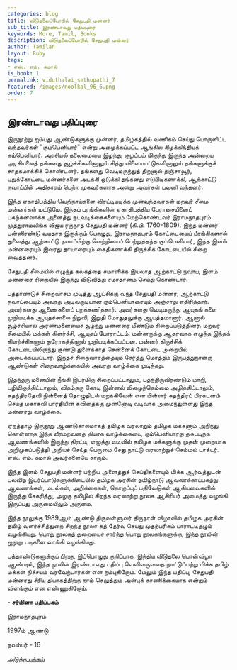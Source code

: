 ```yaml
---
categories: blog
title: விடுதலைப்போரில் சேதுபதி மன்னர்
sub_title: இரண்டாவது பதிப்புரை
keywords: More, Tamil, Books
description: விடுதலைப்போரில் சேதுபதி மன்னர்
author: Tamilan
layout: Ruby
tags:
- எஸ். எம். கமால்
is_book: 1
permalink: viduthalai_sethupathi_7
featured: /images/noolkal_96_6.png
order: 7
---
```



## இரண்டாவது பதிப்புரை

இருநூற்று ஐம்பது ஆண்டுகளுக்கு முன்னர், தமிழகத்தில் வணிகம் செய்து பொருளிட்ட வந்தவர்கள் "கும்பெனியார்" என்று அழைக்கப்பட்ட ஆங்கில கிழக்கிந்தியக் கம்பெனியார். அரசியல் தலைமையை இழந்து, குழப்பம் மிகுந்து இருந்த அன்றைய அரசியலைத் தங்களது சூழ்ச்சிகளினாலும் சித்து விளையாட்டுகளினாலும் தங்களுக்குச் சாதகமாக்கிக் கொண்டனர். தங்களது வெடிமருந்துத் திறனால் தஞ்சாவூர், புதுக்கோட்டை மன்னர்களை அடக்கி ஒடுக்கி தங்களது எடுபிடிகளாக்கி, ஆற்காட்டு நவாப்பின் அதிகாரம் பெற்ற முகவர்களாக அன்று அவர்கள் பவனி வந்தனர்.

இந்த ஏகாதிபத்திய வெறிநாய்களை விரட்டியடிக்க முன்வந்தவர்கள் மறவர் சீமை மன்னர்கள் மட்டுமே. இந்தப் பரங்கிகளின் ஏகாதிபத்திய பேராசையினைப் பகற்கனவாக்க அனைத்து நடவடிக்கைகளையும் மேற்கொண்டவர் இராமநாதபுரம் முத்துராமலிங்க விஜய ரகுநாத சேதுபதி மன்னர் (கி.பி. 1760-1809). இந்த மன்னர் பன்னிரண்டு வயதாக இருக்கும் பொழுது, இராமநாதபுரம் கோட்டையைப் பீரங்கிகளால் துளைத்து ஆற்காட்டு நவாப்பிற்கு வெற்றியைப் பெற்றுத்தந்த கும்பெனியார், இந்த இளம் மன்னரையும் இவரது தாயாரையும் கைதிகளாக்கி திருச்சிக் கோட்டையில் சிறை வைத்தனர்.

சேதுபதி சீமையில் எழுந்த கலகத்தை சமாளிக்க இயலாத ஆற்காட்டு நவாப், இளம் மன்னரை சிறையில் இருந்து விடுவித்து சமாதானம் செய்து கொண்டார்.

பத்தாண்டுச் சிறைவாசம் முடித்து ஆட்சிக்கு வந்த சேதுபதி மன்னர், ஆற்காட்டு நவாப்பையும் அவரது அடிவருடியான கும்பெனியாரையும் அஞ்சாது எதிரித்தார். அவர்களது ஆணைகளைப் புறக்கணித்தார். அவர்களது வெடிமருந்து ஆயுதங் களை முறியடிக்க ஆயுதச்சாலை நிறுவி, இறுதி மோதுதலுக்கு ஆயத்தமானார். ஆனால் சூழ்ச்சியால் அரண்மனையைச் சூழ்ந்து மன்னரை மீண்டும் சிறைப்படுத்தினர். மறவர் சீமையில் மக்கள் கிளர்ச்சி, ஆயுதப் போராட்டம். மன்னருக்கு ஆதரவாக எழுந்த இந்தக் கிளர்ச்சிகளும் துரோகத்தினால் முறியடிக்கப்பட்டன. மன்னர் திருச்சிக் கோட்டையிலிருந்து குண்டு துளைக்காத சென்னைக் கோட்டை அறையில் அடைக்கப்பட்டார். இந்தச் சிறைவாசத்தையும் சேர்த்து மொத்தம் இருபத்துநான்கு ஆண்டுகள் சிறைவாழ்க்கையில் அவரது வாழ்க்கை முடிந்தது.

இதந்தரு மனையின் நீங்கி இடர்மிகு சிறைப்பட்டாலும், பதந்திருவிரண்டும் மாறி, பழிமிகுத்திட்டாலும், விதம்தரு கோடி இன்னல் விழைந்தெம்மை அழித்திட்டாலும், சுதந்திரதேவி நின்னைத் தொழுதிடல் மறக்கிலேன் என பின்னர் சுதந்திரப் பிரகடனம் செய்த மகாகவி பாரதியின் கவிதைக்கு முன்னோடி வடிவாக அமைந்துள்ளது இந்த மன்னரது வாழ்க்கை.

ஏறத்தாழ இருநூறு ஆண்டுகாலமாகத் தமிழக வரலாறும் தமிழக மக்களும் அறிந்து கொள்ளாத இந்த வீரமறவனது தியாக வாழ்க்கையை, கும்பெனியாரது துசுபடிந்த ஆவணங்களில் இருந்து திரட்டி, எழுத்து வடிவில் தமிழக மக்களுக்கு முதன் முறையாக அறிமுகப்படுத்தி அறியச் செய்த பெருமை சேது நாட்டு வரலாற்றுச் செம்மல் டாக்டர். எஸ். எம். கமால் அவர்களையே சாரும்.

இந்த இளம் சேதுபதி மன்னர் பற்றிய அனைத்துச் செய்திகளையும் மிக்க ஆர்வத்துடன் பலவித இடர்ப்பாடுகளுக்கிடையில் தமிழக அரசின் தமிழ்நாடு ஆவணக்காப்பகத்து ஆவணங்கள், மடல்கள், அறிக்கைகள், தொகுப்புப் பதிவேடுகள் ஆகியவைகளில் இருந்து சேகரித்து, அழகு தமிழில் சிறந்த வரலாற்று நூலக ஆசிரியர் அமைத்து வழங்கி இருப்பது அருமையிலும் அருமை.

இந்த நூலுக்கு 1989ஆம் ஆண்டு திருவள்ளுவர் திருநாள் விழாவில் தமிழக அரசின் தமிழ் வளர்ச்சித்துறை சிறந்த நூலா கத் தேர்வு செய்து முதற்பரிசும் பாராட்டிதழும் வழங்கியது. பொது நூலகத் துறையைச் சார்ந்த பொது நூலகங்களுக்கு, இந்த நூலின் ஐநூறு படிகளை வாங்கி வழங்கியது.

பத்தாண்டுகளுக்குப் பிறகு, இப்பொழுது குறிப்பாக, இந்திய விடுதலை பொன்விழா ஆண்டில், இந்த நூலின் இரண்டாவது பதிப்பு வெளிவருவதை நாட்டுப்பற்று மிக்க தமிழ் மக்கள் நிச்சயம் வரவேற்பார்கள் என நம்புகிறோம். மேலும் இந்த பதிப்பு, சேதுபதி மன்னரது சீரிய தியாகத்திற்கு நாம் செலுத்தும் அன்புக் காணிக்கையாக என்றும் விளங்கும் என எண்ணுகிறோம்.

**\- சர்மிளா பதிப்பகம்**

இராமநாதபுரம்

1997ம் ஆண்டு

நவம்பர் - 16

[அடுத்த பக்கம்](viduthalai_sethupathi_8)